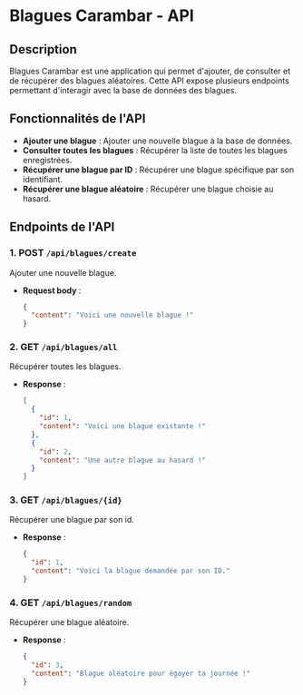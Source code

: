 # Blagues Carambar - API

## Description
Blagues Carambar est une application qui permet d'ajouter, de consulter et de récupérer des blagues aléatoires. Cette API expose plusieurs endpoints permettant d'interagir avec la base de données des blagues.

## Fonctionnalités de l'API
- **Ajouter une blague** : Ajouter une nouvelle blague à la base de données.
- **Consulter toutes les blagues** : Récupérer la liste de toutes les blagues enregistrées.
- **Récupérer une blague par ID** : Récupérer une blague spécifique par son identifiant.
- **Récupérer une blague aléatoire** : Récupérer une blague choisie au hasard.

## Endpoints de l'API

### 1. **POST** `/api/blagues/create`
Ajouter une nouvelle blague.
- **Request body** :
  ```json
  {
    "content": "Voici une nouvelle blague !"
  }

### 2. **GET** `/api/blagues/all`
Récupérer toutes les blagues.
- **Response** :
  ```json
  [
    {
      "id": 1,
      "content": "Voici une blague existante !"
    },
    {
      "id": 2,
      "content": "Une autre blague au hasard !"
    }
  ]

### 3. **GET** `/api/blagues/{id}`
Récupérer une blague par son id.
- **Response** :
  ```json
  {
    "id": 1,
    "content": "Voici la blague demandée par son ID."
  }

### 4. **GET** `/api/blagues/random`
Récupérer une blague aléatoire.
- **Response** :
  ```json
  {
    "id": 3,
    "content": "Blague aléatoire pour égayer ta journée !"
  }

